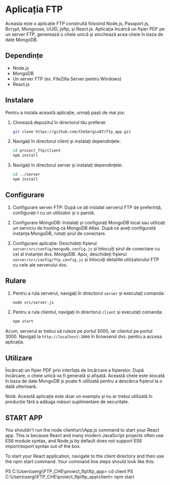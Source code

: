 # Aplicația FTP

Aceasta este o aplicație FTP construită folosind Node.js, Passport.js, Bcrypt, Mongoose, UUID, jsftp, și React.js. Aplicația încarcă un fișier PDF pe un server FTP, generează o cheie unică și stochează acea cheie în baza de date MongoDB.

## Dependințe

- Node.js
- MongoDB
- Un server FTP (ex. FileZilla Server pentru Windows)
- React.js

## Instalare

Pentru a instala această aplicație, urmați pașii de mai jos:

1. Clonează depozitul în directorul tău preferat:

    ```bash
    git clone https://github.com/CheSergiu07/ftp_app.git
    ```

2. Navigați în directorul client și instalați dependințele:

    ```bash
    cd proiect_ftp/client
    npm install
    ```

3. Navigați în directorul server și instalați dependințele:

    ```bash
    cd ../server
    npm install
    ```

## Configurare

1. Configurare server FTP: După ce ați instalat serverul FTP de preferință, configurați-l cu un utilizator și o parolă.

2. Configurare MongoDB: Instalați și configurați MongoDB local sau utilizați un serviciu de hosting ca MongoDB Atlas. După ce aveți configurată instanța MongoDB, notați șirul de conectare.

3. Configurare aplicație: Deschideți fișierul `server/src/config/mongodb.config.js` și înlocuiți șirul de conectare cu cel al instanței dvs. MongoDB. Apoi, deschideți fișierul `server/src/config/ftp.config.js` și înlocuiți detaliile utilizatorului FTP cu cele ale serverului dvs.

## Rulare

1. Pentru a rula serverul, navigați în directorul `server` și executați comanda:

    ```bash
    node src/server.js
    ```

2. Pentru a rula clientul, navigați în directorul `client` și executați comanda:

    ```bash
    npm start
    ```

Acum, serverul ar trebui să ruleze pe portul 5000, iar clientul pe portul 3000. Navigați la `http://localhost:3000` în browserul dvs. pentru a accesa aplicația.

## Utilizare

Încărcați un fișier PDF prin interfața de încărcare a fișierelor. După încărcare, o cheie unică va fi generată și afișată. Această cheie este stocată în baza de date MongoDB și poate fi utilizată pentru a descărca fișierul la o dată ulterioară.

Notă: Această aplicație este doar un exemplu și nu ar trebui utilizată în producție fără a adăuga măsuri suplimentare de securitate.

## START APP

You shouldn't run the node client\src\App.js command to start your React app. This is because React and many modern JavaScript projects often use ES6 module syntax, and Node.js by default does not support ES6 import/export syntax out of the box.

To start your React application, navigate to the client directory and then use the npm start command. Your command line steps should look like this:

PS C:\Users\sergi\FTP_CHE\proiect_ftp\ftp_app> cd client
PS C:\Users\sergi\FTP_CHE\proiect_ftp\ftp_app\client> npm start

